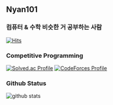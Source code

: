 ## Nyan101

### 컴퓨터 & 수학 비슷한 거 공부하는 사람
[![Hits](https://hits.seeyoufarm.com/api/count/incr/badge.svg?url=https%3A%2F%2Fgithub.com%2Fnyan101)](https://hits.seeyoufarm.com)

### Competitive Programming
[![Solved.ac Profile](http://mazassumnida.wtf/api/v2/generate_badge?boj=nyan101)](https://solved.ac/nyan101)
[![CodeForces Profile](http://cf.leed.at?id=nyan101)](https://codeforces.com/profile/nyan101)

### Github Status
![github stats](https://github-readme-stats.vercel.app/api?username=nyan101&show_icons=true)


<!--
**nyan101/nyan101** is a ✨ _special_ ✨ repository because its `README.md` (this file) appears on your GitHub profile.

Here are some ideas to get you started:

- 🔭 I’m currently working on ...
- 🌱 I’m currently learning ...
- 👯 I’m looking to collaborate on ...
- 🤔 I’m looking for help with ...
- 💬 Ask me about ...
- 📫 How to reach me: ...
- 😄 Pronouns: ...
- ⚡ Fun fact: ...
-->
